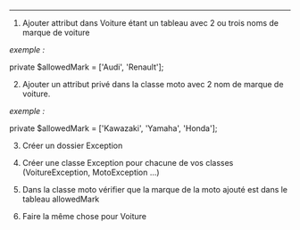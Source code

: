 ****
1) Ajouter attribut dans Voiture étant un tableau avec 2 ou trois noms de marque de voiture

_exemple :_ 

private $allowedMark = ['Audi', 'Renault'];

2) Ajouter un attribut privé dans la classe moto avec 2 nom de marque de voiture. 

_exemple :_ 

private $allowedMark = ['Kawazaki', 'Yamaha', 'Honda'];

3) Créer un dossier Exception

4) Créer une classe Exception pour chacune de vos classes (VoitureException, MotoException ...)

5) Dans la classe moto vérifier que la marque de la moto ajouté est dans le tableau allowedMark

6) Faire la même chose pour Voiture

